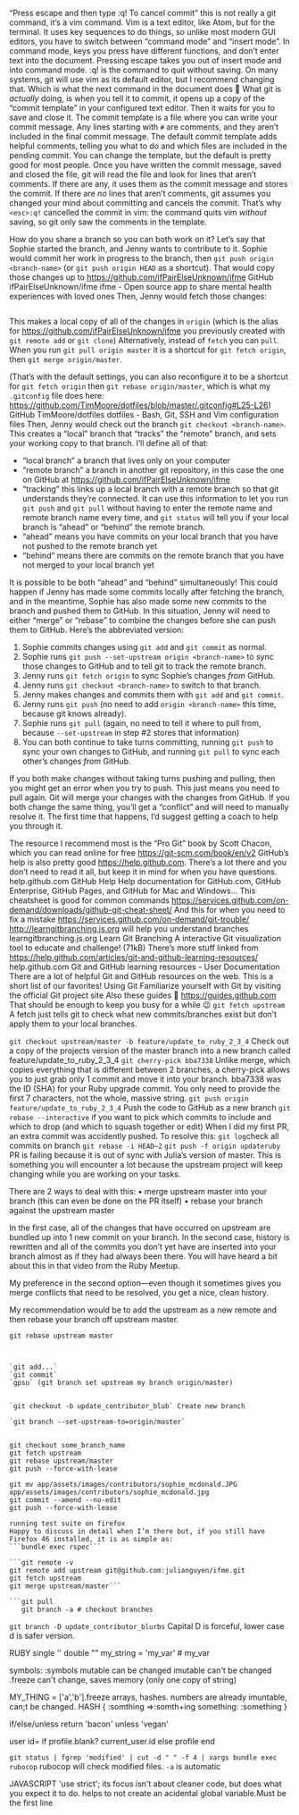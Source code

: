 “Press escape and then type :q! To cancel commit” this is not really a git command, it’s a vim command. Vim is a text editor, like Atom, but for the terminal. It uses key sequences to do things, so unlike most modern GUI editors, you have to switch between “command mode” and “insert mode”. In command mode, keys you press have different functions, and don’t enter text into the document. Pressing escape takes you out of insert mode and into command mode. :q! is the command to quit without saving.
On many systems, git will use vim as its default editor, but I recommend changing that.
Which is what the next command in the document does :slightly_smiling_face:
What git is _actually_ doing, is when you tell it to commit, it opens up a copy of the “commit template” in your configured text editor. Then it waits for you to save and close it.
The commit template is a file where you can write your commit message. Any lines starting with `#` are comments, and they aren’t included in the final commit message. The default commit template adds helpful comments, telling you what to do and which files are included in the pending commit. You can change the template, but the default is pretty good for most people.
Once you have written the commit message, saved and closed the file, git will read the file and look for lines that aren’t comments. If there are any, it uses them as the commit message and stores the commit. If there are _no_ lines that aren’t comments, git assumes you changed your mind about committing and cancels the commit. That’s why `<esc>:q!` cancelled the commit in vim: the command quits vim _without_ saving, so git only saw the comments in the template.

How do you share a branch so you can both work on it?
Let’s say that Sophie started the branch, and Jenny wants to contribute to it.
Sophie would commit her work in progress to the branch,
then `git push origin <branch-name>` (or `git push origin HEAD` as a shortcut).
That would copy those changes up to https://github.com/ifPairElseUnknown/ifme
GitHub
ifPairElseUnknown/ifme
ifme - Open source app to share mental health experiences with loved ones
Then, Jenny would fetch those changes:

```git fetch origin
```
This makes a local copy of all of the changes in `origin` (which is the alias for https://github.com/ifPairElseUnknown/ifme you previously created with `git remote add` or `git clone`)
Alternatively, instead of `fetch` you can `pull`. When you run `git pull origin master` it is a shortcut for `git fetch origin`, then `git merge origin/master`.

(That’s with the default settings, you can also reconfigure it to be a shortcut for `git fetch origin` then `git rebase origin/master`, which is what my `.gitconfig` file does here: https://github.com/TimMoore/dotfiles/blob/master/.gitconfig#L25-L26)
GitHub
TimMoore/dotfiles
dotfiles - Bash, Git, SSH and Vim configuration files
Then, Jenny would check out the branch `git checkout <branch-name>`. This creates a “local” branch that “tracks” the “remote” branch, and sets your working copy to that branch. 
I’ll define all of that:

- “local branch” a branch that lives only on your computer
- “remote branch” a branch in another git repository, in this case the one on GitHub at https://github.com/ifPairElseUnknown/ifme
- “tracking” this links up a local branch with a remote branch so that git understands they’re connected. It can use this information to let you run `git push` and `git pull` without having to enter the remote name and remote branch name every time, and `git status` will tell you if your local branch is “ahead” or “behind” the remote branch.
- “ahead” means you have commits on your local branch that you have not pushed to the remote branch yet
- “behind” means there are commits on the remote branch that you have not merged to your local branch yet

It is possible to be both “ahead” and “behind” simultaneously! This could happen if Jenny has made some commits locally after fetching the branch, and in the meantime, Sophie has also made some new commits to the branch and pushed them to GitHub. In this situation, Jenny will need to either “merge” or “rebase” to combine the changes before she can push them to GitHub.
Here’s the abbreviated version:

1. Sophie commits changes using `git add` and `git commit` as normal.
2. Sophie runs `git push --set-upstream origin <branch-name>` to sync those changes to GitHub and to tell git to track the remote branch.
3. Jenny runs `git fetch origin` to sync Sophie’s changes _from_ GitHub.
4. Jenny runs `git checkout <branch-name>` to switch to that branch.
5. Jenny makes changes and commits them with `git add` and `git commit`.
6. Jenny runs `git push` (no need to add `origin <branch-name>` this time, because git knows already).
7. Sophie runs `git pull` (again, no need to tell it where to pull from, because `--set-upstream` in step #2 stores that information)
8. You can both continue to take turns committing, running `git push` to sync your own changes to GitHub, and running `git pull` to sync each other’s changes _from_ GitHub.

If you both make changes without taking turns pushing and pulling, then you might get an error when you try to push. This just means you need to pull again. Git will merge your changes with the changes from GitHub. If you both change the same thing, you’ll get a “conflict” and will need to manually resolve it. The first time that happens, I’d suggest getting a coach to help you through it.

The resource I recommend most is the “Pro Git” book by Scott Chacon, which you can read online for free https://git-scm.com/book/en/v2
GitHub’s help is also pretty good https://help.github.com. There’s a lot there and you don’t need to read it all, but keep it in mind for when you have questions.
help.github.com
GitHub Help
Help documentation for GitHub.com, GitHub Enterprise, GitHub Pages, and GitHub for Mac and Windows… 
This cheatsheet is good for common commands https://services.github.com/on-demand/downloads/github-git-cheat-sheet/
And this for when you need to fix a mistake https://services.github.com/on-demand/git-trouble/
http://learngitbranching.js.org will help you understand branches
learngitbranching.js.org
Learn Git Branching
A interactive Git visualization tool to educate and challenge! (71kB)
There’s more stuff linked from https://help.github.com/articles/git-and-github-learning-resources/
help.github.com
Git and GitHub learning resources - User Documentation
There are a lot of helpful Git and GitHub resources on the web. This is a short list of our favorites! Using Git Familiarize yourself with Git by visiting the official Git project site
Also these guides :slightly_smiling_face: https://guides.github.com
That should be enough to keep you busy for a while :wink:
`git fetch upstream`
A fetch just tells git to check what new commits/branches exist but don’t apply them to your local branches.

`git checkout upstream/master -b feature/update_to_ruby_2_3_4`
Check out a copy of the projects version of the master branch into a new branch called feature/update_to_ruby_2_3_4
`git cherry-pick bba7338`
Unlike merge, which copies everything that is different between 2 branches, a cherry-pick allows you to just grab only 1 commit and move it into your branch. bba7338 was the ID (SHA) for your Ruby upgrade commit. You only need to provide the first 7 characters, not the whole, massive string.
`git push origin feature/update_to_ruby_2_3_4`
Push the code to GitHub as a new branch
`git rebase --interactive` if you want to pick which commits to include and which to drop (and which to squash together or edit)
When I did my first PR, an extra commit was accidently pushed. To resolve this:
`git log`check all commits on branch
`git rebase -i HEAD~2` 
`git push -f origin updateruby`
PR is failing because it is out of sync with Julia’s version of master.
This is something you will encounter a lot because the upstream project will keep changing while you are working on your tasks.

There are 2 ways to deal with this:
• merge upstream master into your branch (this can even be done on the PR itself)
• rebase your branch against the upstream master

In the first case, all of the changes that have occurred on upstream are bundled up into 1 new commit on your branch.
In the second case, history is rewritten and all of the commits you don’t yet have are inserted into your branch almost as if they had always been there. You will have heard a bit about this in that video from the Ruby Meetup.

My preference in the second option—even though it sometimes gives you merge conflicts that need to be resolved, you get a nice, clean history.

My recommendation would be to add the upstream as a new remote and then rebase your branch off upstream master.
```git remote add upstream git@github.com:julianguyen/ifme.git
git rebase upstream master



`git add...`
`git commit`
`gpsu` (git branch set upstream my branch origin/master)


`git checkout -b update_contributor_blub` Create new branch

`git branch --set-upstream-to=origin/master`


git checkout some_branch_name
git fetch upstream
git rebase upstream/master
git push --force-with-lease

git mv app/assets/images/contributors/sophie_mcdonald.JPG app/assets/images/contributors/sophie_mcdonald.jpg
git commit --amend --no-edit
git push --force-with-lease

running test suite on firefox 
Happy to discuss in detail when I’m there but, if you still have Firefox 46 installed, it is as simple as:
```bundle exec rspec```

```git remote -v
git remote add upstream git@github.com:julianguyen/ifme.git
git fetch upstream
git merge upstream/master```

```git pull
   git branch -a # checkout branches
```

`git branch -D update_contributor_blurbs` Capital D is forceful, lower case d is safer version.

RUBY
 single '' 
 double "" 
my_string = 'my_var' # my_var


symbols: :symbols
mutable can be changed
imutable can't be changed
.freeze can't change, saves memory (only one copy of string)

MY_THING = ['a','b'].freeze
arrays, hashes.
numbers are already imuntable, can;t be changed.
HASH
{
:somthing =>:somth+ing
something: :something
}

if/else/unless
return 'bacon' unless 'vegan'

user id= 
if  profile.blank?
current_user.id
else
profile
end

`git status | fgrep 'modified' | cut -d " " -f 4 | xargs bundle exec rubocop` rubocop will check modified files.
`-a` is automatic


JAVASCRIPT
'use strict'; its focus isn't about cleaner code, but does what you expect it to do. helps to not create an acidental global variable.Must be the first line


